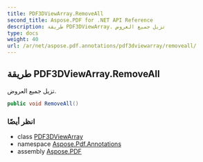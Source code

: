 ```yaml
---
title: PDF3DViewArray.RemoveAll
second_title: Aspose.PDF for .NET API Reference
description: طريقة PDF3DViewArray. تزيل جميع العروض
type: docs
weight: 40
url: /ar/net/aspose.pdf.annotations/pdf3dviewarray/removeall/
---
```

## طريقة PDF3DViewArray.RemoveAll

تزيل جميع العروض.

```csharp
public void RemoveAll()
```

### انظر أيضًا

* class [PDF3DViewArray](../)
* namespace [Aspose.Pdf.Annotations](../../../aspose.pdf.annotations/)
* assembly [Aspose.PDF](../../../)